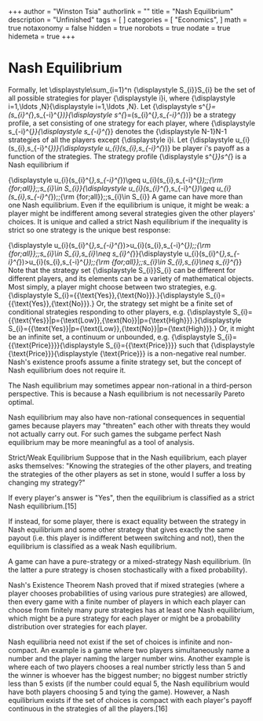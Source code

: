 +++
author = "Winston Tsia"
authorlink = ""
title = "Nash Equilibrium"
description = "Unfinished"
tags = [
]
categories = [
    "Economics",
]
math = true
notaxonomy = false
hidden = true
norobots = true
nodate = true
hidemeta = true
+++

# Nash Equilibrium

Formally, let \displaystyle\sum_{i=1}^n {\displaystyle S_{i}}S_{i} be the set of all possible strategies for player {\displaystyle i}i, where {\displaystyle i=1,\ldots ,N}{\displaystyle i=1,\ldots ,N}. Let {\displaystyle s^{*}=(s_{i}^{*},s_{-i}^{*})}{\displaystyle s^{*}=(s_{i}^{*},s_{-i}^{*})} be a strategy profile, a set consisting of one strategy for each player, where {\displaystyle s_{-i}^{*}}{\displaystyle s_{-i}^{*}} denotes the {\displaystyle N-1}N-1 strategies of all the players except {\displaystyle i}i. Let {\displaystyle u_{i}(s_{i},s_{-i}^{*})}{\displaystyle u_{i}(s_{i},s_{-i}^{*})} be player i's payoff as a function of the strategies. The strategy profile {\displaystyle s^{*}}s^{*} is a Nash equilibrium if

{\displaystyle u_{i}(s_{i}^{*},s_{-i}^{*})\geq u_{i}(s_{i},s_{-i}^{*})\;\;{\rm {for\;all}}\;\;s_{i}\in S_{i}}{\displaystyle u_{i}(s_{i}^{*},s_{-i}^{*})\geq u_{i}(s_{i},s_{-i}^{*})\;\;{\rm {for\;all}}\;\;s_{i}\in S_{i}}
A game can have more than one Nash equilibrium. Even if the equilibrium is unique, it might be weak: a player might be indifferent among several strategies given the other players' choices. It is unique and called a strict Nash equilibrium if the inequality is strict so one strategy is the unique best response:

{\displaystyle u_{i}(s_{i}^{*},s_{-i}^{*})>u_{i}(s_{i},s_{-i}^{*})\;\;{\rm {for\;all}}\;\;s_{i}\in S_{i},s_{i}\neq s_{i}^{*}}{\displaystyle u_{i}(s_{i}^{*},s_{-i}^{*})>u_{i}(s_{i},s_{-i}^{*})\;\;{\rm {for\;all}}\;\;s_{i}\in S_{i},s_{i}\neq s_{i}^{*}}
Note that the strategy set {\displaystyle S_{i}}S_{i} can be different for different players, and its elements can be a variety of mathematical objects. Most simply, a player might choose between two strategies, e.g. {\displaystyle S_{i}=\{{\text{Yes}},{\text{No}}\}.}{\displaystyle S_{i}=\{{\text{Yes}},{\text{No}}\}.} Or, the strategy set might be a finite set of conditional strategies responding to other players, e.g. {\displaystyle S_{i}=\{{\text{Yes}}|p={\text{Low}},{\text{No}}|p={\text{High}}\}.}{\displaystyle S_{i}=\{{\text{Yes}}|p={\text{Low}},{\text{No}}|p={\text{High}}\}.} Or, it might be an infinite set, a continuum or unbounded, e.g. {\displaystyle S_{i}=\{{\text{Price}}\}}{\displaystyle S_{i}=\{{\text{Price}}\}} such that {\displaystyle {\text{Price}}}{\displaystyle {\text{Price}}} is a non-negative real number. Nash's existence proofs assume a finite strategy set, but the concept of Nash equilibrium does not require it.

The Nash equilibrium may sometimes appear non-rational in a third-person perspective. This is because a Nash equilibrium is not necessarily Pareto optimal.

Nash equilibrium may also have non-rational consequences in sequential games because players may "threaten" each other with threats they would not actually carry out. For such games the subgame perfect Nash equilibrium may be more meaningful as a tool of analysis.

Strict/Weak Equilibrium
Suppose that in the Nash equilibrium, each player asks themselves: "Knowing the strategies of the other players, and treating the strategies of the other players as set in stone, would I suffer a loss by changing my strategy?"

If every player's answer is "Yes", then the equilibrium is classified as a strict Nash equilibrium.[15]

If instead, for some player, there is exact equality between the strategy in Nash equilibrium and some other strategy that gives exactly the same payout (i.e. this player is indifferent between switching and not), then the equilibrium is classified as a weak Nash equilibrium.

A game can have a pure-strategy or a mixed-strategy Nash equilibrium. (In the latter a pure strategy is chosen stochastically with a fixed probability).

Nash's Existence Theorem
Nash proved that if mixed strategies (where a player chooses probabilities of using various pure strategies) are allowed, then every game with a finite number of players in which each player can choose from finitely many pure strategies has at least one Nash equilibrium, which might be a pure strategy for each player or might be a probability distribution over strategies for each player.

Nash equilibria need not exist if the set of choices is infinite and non-compact. An example is a game where two players simultaneously name a number and the player naming the larger number wins. Another example is where each of two players chooses a real number strictly less than 5 and the winner is whoever has the biggest number; no biggest number strictly less than 5 exists (if the number could equal 5, the Nash equilibrium would have both players choosing 5 and tying the game). However, a Nash equilibrium exists if the set of choices is compact with each player's payoff continuous in the strategies of all the players.[16]
